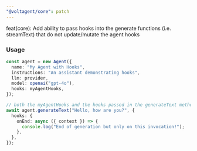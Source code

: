 ```yaml
---
"@voltagent/core": patch
---
```


feat(core): Add ability to pass hooks into the generate functions (i.e. streamText) that do not update/mutate the agent hooks

### Usage

```ts
const agent = new Agent({
  name: "My Agent with Hooks",
  instructions: "An assistant demonstrating hooks",
  llm: provider,
  model: openai("gpt-4o"),
  hooks: myAgentHooks,
});

// both the myAgentHooks and the hooks passed in the generateText method will be called
await agent.generateText("Hello, how are you?", {
  hooks: {
    onEnd: async ({ context }) => {
      console.log("End of generation but only on this invocation!");
    },
  },
});
```
